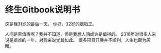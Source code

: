 # 终生Gitbook说明书
这是我31岁的最后一天。
你好，32岁的胭脂王。

人间是否值得呢？我并不知道，但是我想人间或许是值得的。
2018年对很多人来说是艰难的一年，对我来说尤其如此。
很多项目开展并不顺利，人生也颇为灰暗。